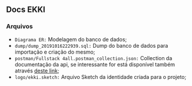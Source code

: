 ## Docs EKKI

### Arquivos

- `Diagrama ER:` Modelagem do banco de dados;
- `dump/dump_20191016222939.sql:` Dump do banco de dados para importação e criação do mesmo;
- `postman/Fullstack 4all.postman_collection.json:` Collection da documentação da api, se interessante for está disponível também através [deste link](https://documenter.getpostman.com/view/3040338/SVtSWUuf?version=latest);
- `logo/ekki.sketch:` Arquivo Sketch da identidade criada para o projeto;
